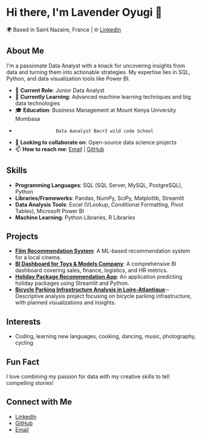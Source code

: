 
# Hi there, I'm Lavender Oyugi 👋

🌍 Based in Saint Nazaire, France | 🌐 [LinkedIn](https://www.linkedin.com/in/lavender-oyugi-92428a249)

## About Me
I'm a passionate Data Analyst with a knack for uncovering insights from data and turning them into actionable strategies. My expertise lies in SQL, Python, and data visualization tools like Power BI.

- 💼 **Current Role**: Junior Data Analyst
- 🌱 **Currently Learning**: Advanced machine learning techniques and big data technologies
- 🎓 **Education**: Business Management at Mount Kenya University Mombasa
-                    Data Aanalyst Bac+3 wild code School
- 👯 **Looking to collaborate on**: Open-source data science projects
- 📫 **How to reach me**: [Email](mailto:lavenderoyugi1@gmail.com) | [GitHub](https://github.com/Lovelylove03)

## Skills
- **Programming Languages**: SQL (SQL Server, MySQL, PostgreSQL), Python
- **Libraries/Frameworks**: Pandas, NumPy, SciPy, Matplotlib, Streamlit
- **Data Analysis Tools**: Excel (VLookup, Conditional Formatting, Pivot Tables), Microsoft Power BI
- **Machine Learning**: Python Libraries, R Libraries

## Projects
- **[Film Recommendation System](https://github.com/Lovelylove03/film-recommendation-system)**: A ML-based recommendation system for a local cinema.
- **[BI Dashboard for Toys & Models Company](https://github.com/Lovelylove03/bi-dashboard-toys-models)**: A comprehensive BI dashboard covering sales, finance, logistics, and HR metrics.
- **[Holiday Package Recommendation App](https://github.com/Lovelylove03/holiday-package-prediction)**: An application predicting holiday packages using Streamlit and Python.
- **[Bicycle Parking Infrastructure Analysis in Loire-Atlantique](https://github.com/Lovelylove03/-Bicycle-Parking-Infrastructure-Analysis-in-the-Loire-Atlantique-Area)**:– Descriptive analysis project focusing on bicycle parking infrastructure, with planned visualizations and insights.

## Interests
- Coding, learning new languages, cooking, dancing, music, photography, cycling

## Fun Fact
I love combining my passion for data with my creative skills to tell compelling stories!

## Connect with Me
- [LinkedIn](https://www.linkedin.com/in/lavender-oyugi-92428a249)
- [GitHub](https://github.com/Lovelylove03)
- [Email](mailto:lavenderoyugi1@gmail.com)

